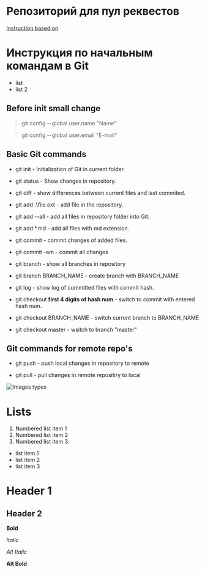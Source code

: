 # Репозиторий для пул реквестов

[Instruction based on](http://gist.github.com/Jekins/2bf2d0638163f1294637)

# Инструкция по начальным командам в Git
* list
* list 2

## Before init small change

> git config --global user.name "Name"

> git config --global user.email "E-mail"


## Basic Git commands

* git init - Initialization of Git in current folder.

* git status - Show changes in repository.

* git diff - show differences between current files and last commited.

* git add .\file.ext - add file in the repository.

* git add --all - add all files in repository folder into Git.

* git add *.md - add all files with md extension.

* git commit - commit changes of added files.

* git commit -am - commit all changes

* git branch - show all branches in repository

* git branch BRANCH_NAME - create branch with BRANCH_NAME

* git log - show log of committed files with commit hash.

* git checkout **first 4 digits of hash num** - switch to commit with entered hash num.

* git checkout BRANCH_NAME - switch current branch to BRANCH_NAME

* git checkout master - wsitch to branch "master"

## Git commands for remote repo's

* git push - push local changes in repository to remote

* git pull - pull changes in remote repositiry to local

![Images types](SH01.png)

# Lists

1. Numbered list item 1
2. Numbered list item 2
3. Numbered list item 3

* list item 1
* list item 2
* list item 3
# Header 1
## Header 2
 __Bold__

 _Italic_

 *Alt Italic*

 **Alt Bold**
 
